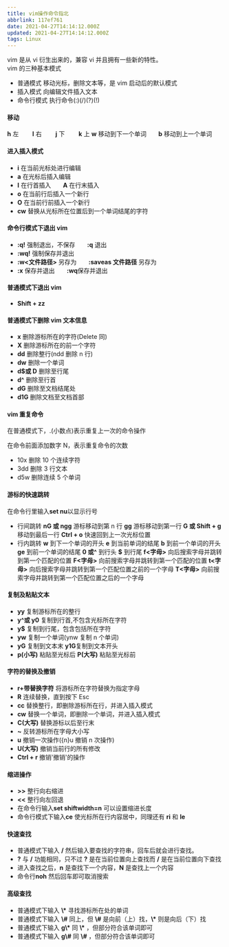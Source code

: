 ```yaml
---
title: vim操作命令指北
abbrlink: 117ef761
date: 2021-04-27T14:14:12.000Z
updated: 2021-04-27T14:14:12.000Z
tags: Linux
---
```


vim 是从 vi 衍生出来的，兼容 vi 并且拥有一些新的特性。  
vim 的三种基本模式

- 普通模式 移动光标，删除文本等，是 vim 启动后的默认模式
- 插入模式 向编辑文件插入文本
- 命令行模式 执行命令(:)(/)(?)(!)

<!--more-->

#### 移动

**h** 左　 　**l** 右　 　**j** 下　 　**k** 上
**w** 移动到下一个单词　　**b** 移动到上一个单词

#### 进入插入模式

- **i** 在当前光标处进行编辑
- **a** 在光标后插入编辑
- **I** 在行首插入　　**A** 在行末插入
- **o** 在当前行后插入一个新行
- **O** 在当前行前插入一个新行
- **cw** 替换从光标所在位置后到一个单词结尾的字符

#### 命令行模式下退出 vim

- **:q!** 强制退出，不保存　　**:q** 退出
- **:wq!** 强制保存并退出
- **:w<文件路径>** 另存为　　**:saveas 文件路径** 另存为
- **:x** 保存并退出　　**:wq**保存并退出

#### 普通模式下退出 vim

- **Shift + zz**

#### 普通模式下删除 vim 文本信息

- **x** 删除游标所在的字符(Delete 同)
- **X** 删除游标所在的前一个字符
- **dd** 删除整行(ndd 删除 n 行)
- **dw** 删除一个单词
- **d$或 D** 删除至行尾
- **d^** 删除至行首
- **dG** 删除至文档结尾处
- **d1G** 删除文档至文档首部

#### vim 重复命令

在普通模式下，.(小数点)表示重复上一次的命令操作

在命令前面添加数字 N，表示重复命令的次数

- 10x 删除 10 个连续字符
- 3dd 删除 3 行文本
- d5w 删除连续 5 个单词

#### 游标的快速跳转

在命令行里输入**set nu**以显示行号

- 行间跳转
  **nG 或 ngg** 游标移动到第 n 行
  **gg** 游标移动到第一行
  **G 或 Shift + g** 移动到最后一行
  **Ctrl + o** 快速回到上一次光标位置
- 行内跳转
  **w** 到下一个单词的开头
  **e** 到当前单词的结尾
  **b** 到前一个单词的开头
  **ge** 到前一个单词的结尾
  **0 或^** 到行头 **$** 到行尾
  **f<字母>** 向后搜索字母并跳转到第一个匹配的位置
  **F<字母>** 向前搜索字母并跳转到第一个匹配的位置
  **t<字母>** 向后搜索字母并跳转到第一个匹配位置之前的一个字母
  **T<字母>** 向前搜索字母并跳转到第一个匹配位置之后的一个字母

#### 复制及粘贴文本

- **yy** 复制游标所在的整行
- **y^或 y0** 复制到行首,不包含光标所在字符
- **y$** 复制到行尾，包含包括所在字符
- **yw** 复制一个单词(ynw 复制 n 个单词)
- **yG** 复制到文本末 **y1G**复制到文本开头
- **p(小写)** 粘贴至光标后 **P(大写)** 粘贴至光标前

#### 字符的替换及撤销

- **r+带替换字符** 将游标所在字符替换为指定字母
- **R** 连续替换，直到按下 Esc
- **cc** 替换整行，即删除游标所在行，并进入插入模式
- **cw** 替换一个单词，即删除一个单词，并进入插入模式
- **C(大写)** 替换游标以后至行末
- **~** 反转游标所在字母大小写
- **u** 撤销一次操作({n}u 撤销 n 次操作)
- **U(大写)** 撤销当前行的所有修改
- **Ctrl + r** 撤销'撤销'的操作

#### 缩进操作

- **>>** 整行向右缩进
- **<<** 整行向左回退
- 在命令行输入**set shiftwidth=n** 可以设置缩进长度
- 命令行模式下输入**ce** 使光标所在行内容居中，同理还有 **ri** 和 **le**

#### 快速查找

- 普通模式下输入 **/** 然后输入要查找的字符串，回车后就会进行查找。
- **?** 与 **/** 功能相同，只不过 **?** 是在当前位置向上查找而 **/** 是在当前位置向下查找
- 进入查找之后，**n** 是查找下一个内容，**N** 是查找上一个内容
- 命令行**noh** 然后回车即可取消搜索

#### 高级查找

- 普通模式下输入 **\\\*** 寻找游标所在处的单词
- 普通模式下输入 **\\\#** 同上，但 **\\\#** 是向前（上）找，**\\\*** 则是向后（下）找
- 普通模式下输入 **g\\\*** 同 **\\\*** ，但部分符合该单词即可
- 普通模式下输入 **g\\\#** 同 **\\\#** ，但部分符合该单词即可
